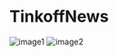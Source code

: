 # TinkoffNews
![image1](https://user-images.githubusercontent.com/26670293/57987047-008d2580-7a85-11e9-93e4-11571052bc75.jpg?s=200)
![image2](https://user-images.githubusercontent.com/26670293/57987054-17337c80-7a85-11e9-89e6-6b4ccaca720b.jpg)
